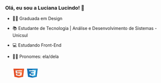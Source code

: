 ### Olá, eu sou a Luciana Lucindo! 👋

<!--
**lucianalucindo/lucianalucindo** is a ✨ _special_ ✨ repository because its `README.md` (this file) appears on your GitHub profile.

Here are some ideas to get you started:

-->

- 👩‍🎓 Graduada em Design
- 📚 Estudante de Tecnologia | Análise e Desenvolvimento de Sistemas - Unicsul
- 💻 Estudando Front-End
- 👩‍🦰 Pronomes: ela/dela


  
  <div style="display: inline_block"><br>
    <img align="center" alt="Rafa-HTML" height="30" width="40" src="https://raw.githubusercontent.com/devicons/devicon/master/icons/html5/html5-original.svg">
    <img align="center" alt="Rafa-CSS" height="30" width="40" src="https://raw.githubusercontent.com/devicons/devicon/master/icons/css3/css3-original.svg">
  </div>
